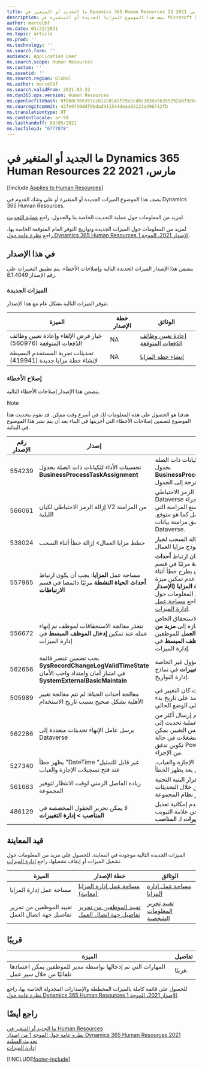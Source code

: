 ```yaml
---
title: ما الجديد أو المتغير في Dynamics 365 Human Resources 22 مارس، 2021
description: يصف هذا الموضوع المزايا الجديدة أو المتغيرة في Microsoft Dynamics 365 Human Resources لإصدار 22 مارس، 2021.
author: marcelbf
ms.date: 03/22/2021
ms.topic: article
ms.prod: ''
ms.technology: ''
ms.search.form: ''
audience: Application User
ms.search.scope: Human Resources
ms.custom: ''
ms.assetid: ''
ms.search.region: Global
ms.author: marcelbf
ms.search.validFrom: 2021-03-22
ms.dyn365.ops.version: Human Resources
ms.openlocfilehash: 0f08dc966353cc612c8145f29e2cd8c303da5b359292a8f928d97f0e0de99585
ms.sourcegitcommit: 42fe9790ddf0bdad911544deaa82123a396712fb
ms.translationtype: HT
ms.contentlocale: ar-SA
ms.lasthandoff: 08/05/2021
ms.locfileid: "6777078"
---
```

# <a name="whats-new-or-changed-in-dynamics-365-human-resources-march-22-2021"></a>ما الجديد أو المتغير في Dynamics 365 Human Resources 22 مارس، 2021

[!include [Applies to Human Resources](../includes/applies-to-hr.md)]

يصف هذا الموضوع الميزات الجديدة أو المتغيرة أو على وشك القدوم في Dynamics 365 Human Resources.

لمزيد من المعلومات حول عملية التحديث الخاصة بنا والجدول، راجع [عملية التحديث](hr-admin-setup-update-process.md).

لمزيد من المعلومات حول الميزات الجديدة وتواريخ التوفر العام المتوقعة الخاصة بها، راجع [نظرة عامة حول Dynamics 365 Human Resources الإصدار 2021، الموجة 1](/dynamics365-release-plan/2021wave1/human-resources/dynamics365-human-resources/).

## <a name="in-this-release"></a>في هذا الإصدار

يتضمن هذا الإصدار الميزات الجديدة التالية وإصلاحات الأخطاء. يتم تطبيق التغييرات على رقم الإصدار 8.1.4049.

### <a name="new-features"></a>الميزات الجديدة

تتوفر الميزات التالية بشكل عام مع هذا الإصدار.

| الميزة | خطة الإصدار | الوثائق |
| --- | --- | --- |
| خيار فرض الإلغاء وإعادة تعيين وظائف الدُفعات المتوقفة (560976) | NA | [إعادة تعيين وظائف الدُفعات المتوقفة](./hr-admin-troubleshooting-batch-execution.md) |
| تحديثات تجربة المستخدم البسيطة لإنشاء خطة مزايا جديدة (419941) | NA | [إنشاء خطة المزايا](hr-benefits-plans-setup.md) |

### <a name="bug-fixes"></a>إصلاح الأخطاء

يتضمن هذا الإصدار إصلاحات الأخطاء التالية.

> [!NOTE]
> هدفنا هو الحصول على هذه المعلومات لك في أسرع وقت ممكن. قد نقوم بتحديث هذا الموضوع لتضمين إصلاحات الأخطاء التي أجريتها في البناء بعد أن يتم نشر هذا الموضوع في البداية.

| رقم الإصدار | إصدار |  الوصف |
| --- | --- | --- |
| 554239 | تحسينات الأداء للكيانات ذات الصلة بجدول **BusinessProcessTaskAssignment** | قم بتحسين أداء الكيانات ذات الصلة بجدول **BusinessProcessTaskAssignment** بإضافة الفهارس المقترحة إلى الجدول. |
| 566061 | إزالة الرمز الاحتياطي لكيان V2 من المزامنة الليلية | قم بإزالة الرمز الاحتياطي V2 لمزامنة Dataverse الليلية. لم يعد الإجراء الاحتياطي ضروريًا ويمنع المزامنة التي تمت تصفيتها من العمل كما هو متوقع. ويحسن التغيير من تناسق مزامنة بيانات Dataverse. |
| 538024 | خطط مزايا العمال> إزالة خطأ أثناء السحب | تم إصلاح الخطأ أثناء إزالة السحب لخيار خطة المزايا في نموذج مزايا العمال. |
| 557965 | مساحة عمل **المزايا**: يجب أن يكون ارتباط **أحداث الحياة النشطة** مرئيًا دائمصا في قسم **الارتباطات** | ثم إصلاح مشكلة حيث كان ارتباط **أحداث الحياة النشطة** مرئيًا في قسم **الارتباطات**، ولكنه كان يطرح خطأ أثناء محاولة التنقل في حالة عدم تمكين ميزة **مساحة عمل إدارة المزايا (الإصدار الأولي)**. لمزيد من المعلومات حول تمكين مساحة العمل، راجع [مساحة عمل إدارة الميزات](hr-benefits-management-workspace.md). |
| 556672 | تتعذر معالجة الاستحقاقات لموظف تم إنهاء عمله عند تمكين **إدخال الموظف المبسط** في إدارة الميزات | تمت أضافه خيار الاستحقاق الخاص بخطط الغياب والاجازه إلى **مزيد من الخيارات** ضمن **تاريخ العمل** للموظفين عند تمكين **إدخال الموظف المبسط** في إدارة الميزات. |
| 562656 | يجب تضمين عنصر قائمة **SysRecordChangeLogValidTimeState** في امتياز أمان وامتداد واجب الأمان **SystemExternalBasicMaintain** | فقدت أدوار المسؤول غير الخاصة بالنظام الزر **عرض التغييرات** في نماذج إدارة التواريخ. |
| 505989 | معالجة أحداث الحياة: لم تتم معالجة تغيير الأهلية بشكل صحيح بسبب تاريخ الاستخدام | تم إصلاح المشكلة حيث كان التغيير في معالجة الأهلية يعتمد على تاريخ بدء المركز وليس فقط على الوضع الحالي. |
| 562286 | يرسل عامل الإنهاء تحديثات متعددة إلى Dataverse | عند إنهاء عمل عامل، يتم إرسال أكثر من عملية تحديث إلى Dataverse، مما يؤدي إلى إخطاري تحديث لنفس التغيير. يمكن أن يسبب هذا عدة مشغلات في حالة تكوين تدفق Power Automate للتشغيل من الإجراء. |
| 527340 | يظهر خطأ "DateTime غير قابل للتمثيل" عند فتح تسجيلات الإجازة والغياب | عند اختيار التسجيل في الإجازة والغياب، لم يعد يظهر الخطأ. |
| 561663 | زيادة الفاصل الزمني لوقت الانتظار لتوفير المجموعة | قم بتحسين استقرار البنية التحتية واتساق التوفير من خلال التحديثات الخاصة بتوفير نظام المجموعة. |
| 486129 | لا يمكن تحرير الحقول المخصصة في **المناصب > إدارة التغييرات** | تم إصلاح مشكلة عدم إمكانية تعديل الحقول المخصصة في علامة التبويب **إدارة التغييرات** لـ **المناصب**. |

## <a name="in-preview"></a>قيد المعاينة

الميزات الجديدة التالية موجودة في المعاينة. للحصول على مزيد من المعلومات حول تشغيل الميزات أو إيقاف تشغيلها، راجع [إدارة الميزات](hr-admin-manage-features.md).

| الميزة | خطة الإصدار | الوثائق |
| --- | --- | --- |
| مساحة عمل إدارة المزايا | [مساحة عمل إدارة المزايا (معاينة)](/dynamics365-release-plan/2020wave2/human-resources/dynamics365-human-resources/benefits-management-workspace) | [مساحة عمل إدارة المزايا](hr-benefits-management-workspace.md) |
| تقييد الموظفين من تحرير تفاصيل جهة اتصال العمل | [تقييد الموظفين من تحرير تفاصيل جهة اتصال العمل](/dynamics365-release-plan/2020wave2/human-resources/dynamics365-human-resources/restrict-employees-editing-business-contact-details) | [تقييد تحرير المعلومات الشخصية](hr-employee-self-service-restrict-editing.md)|

## <a name="coming-soon"></a>قريبًا

| الميزة | تفاصيل |
| --- | --- |
| المهارات التي تم إدخالها بواسطة مدير للموظفين يمكن اعتمادها تلقائيًا من خلال سير عمل | قريبًا. |

للحصول على قائمة كاملة بالميزات المخططة والإصدارات المجدولة الخاصة بها، راجع [نظرة عامة حول Dynamics 365 Human Resources الإصدار 2021، الموجة 1](/dynamics365-release-plan/2021wave1/human-resources/dynamics365-human-resources/).

## <a name="see-also"></a>راجع أيضًا

[ما الجديد أو المتغير في Human Resources](hr-admin-whats-new.md)</br>
[نظره عامة حول الموجة 1 من إصدار Dynamics 365 Human Resources  2021](/dynamics365-release-plan/2021wave1/human-resources/dynamics365-human-resources/)</br>
[تحديث العملية](hr-admin-setup-update-process.md)</br>
[إدارة الميزات](hr-admin-manage-features.md)


[!INCLUDE[footer-include](../includes/footer-banner.md)]